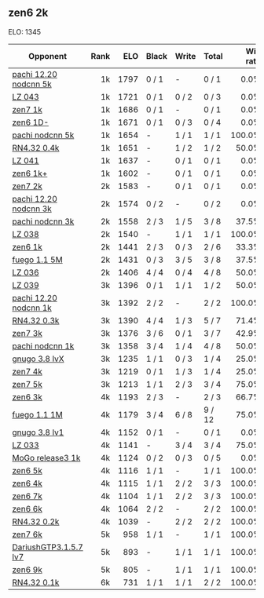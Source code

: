 ## zen6 2k ##

ELO: 1345

Opponent | Rank | ELO | Black | Write | Total | Win rate
---------|-----:|----:|-------|-------|-------|-------:
[pachi 12.20 nodcnn 5k](pachi%2012.20%20nodcnn%205k.md) | 1k | 1797 | 0 / 1 | - | 0 / 1 | 0.0%
[LZ 043](LZ%20043.md) | 1k | 1721 | 0 / 1 | 0 / 2 | 0 / 3 | 0.0%
[zen7 1k](zen7%201k.md) | 1k | 1686 | 0 / 1 | - | 0 / 1 | 0.0%
[zen6 1D-](zen6%201D-.md) | 1k | 1671 | 0 / 1 | 0 / 3 | 0 / 4 | 0.0%
[pachi nodcnn 5k](pachi%20nodcnn%205k.md) | 1k | 1654 | - | 1 / 1 | 1 / 1 | 100.0%
[RN4.32 0.4k](RN4.32%200.4k.md) | 1k | 1651 | - | 1 / 2 | 1 / 2 | 50.0%
[LZ 041](LZ%20041.md) | 1k | 1637 | - | 0 / 1 | 0 / 1 | 0.0%
[zen6 1k+](zen6%201k+.md) | 1k | 1602 | - | 0 / 1 | 0 / 1 | 0.0%
[zen7 2k](zen7%202k.md) | 2k | 1583 | - | 0 / 1 | 0 / 1 | 0.0%
[pachi 12.20 nodcnn 3k](pachi%2012.20%20nodcnn%203k.md) | 2k | 1574 | 0 / 2 | - | 0 / 2 | 0.0%
[pachi nodcnn 3k](pachi%20nodcnn%203k.md) | 2k | 1558 | 2 / 3 | 1 / 5 | 3 / 8 | 37.5%
[LZ 038](LZ%20038.md) | 2k | 1540 | - | 1 / 1 | 1 / 1 | 100.0%
[zen6 1k](zen6%201k.md) | 2k | 1441 | 2 / 3 | 0 / 3 | 2 / 6 | 33.3%
[fuego 1.1 5M](fuego%201.1%205M.md) | 2k | 1431 | 0 / 3 | 3 / 5 | 3 / 8 | 37.5%
[LZ 036](LZ%20036.md) | 2k | 1406 | 4 / 4 | 0 / 4 | 4 / 8 | 50.0%
[LZ 039](LZ%20039.md) | 3k | 1396 | 0 / 1 | 1 / 1 | 1 / 2 | 50.0%
[pachi 12.20 nodcnn 1k](pachi%2012.20%20nodcnn%201k.md) | 3k | 1392 | 2 / 2 | - | 2 / 2 | 100.0%
[RN4.32 0.3k](RN4.32%200.3k.md) | 3k | 1390 | 4 / 4 | 1 / 3 | 5 / 7 | 71.4%
[zen7 3k](zen7%203k.md) | 3k | 1376 | 3 / 6 | 0 / 1 | 3 / 7 | 42.9%
[pachi nodcnn 1k](pachi%20nodcnn%201k.md) | 3k | 1358 | 3 / 4 | 1 / 4 | 4 / 8 | 50.0%
[gnugo 3.8 lvX](gnugo%203.8%20lvX.md) | 3k | 1235 | 1 / 1 | 0 / 3 | 1 / 4 | 25.0%
[zen7 4k](zen7%204k.md) | 3k | 1219 | 0 / 1 | 1 / 3 | 1 / 4 | 25.0%
[zen7 5k](zen7%205k.md) | 3k | 1213 | 1 / 1 | 2 / 3 | 3 / 4 | 75.0%
[zen6 3k](zen6%203k.md) | 4k | 1193 | 2 / 3 | - | 2 / 3 | 66.7%
[fuego 1.1 1M](fuego%201.1%201M.md) | 4k | 1179 | 3 / 4 | 6 / 8 | 9 / 12 | 75.0%
[gnugo 3.8 lv1](gnugo%203.8%20lv1.md) | 4k | 1152 | 0 / 1 | - | 0 / 1 | 0.0%
[LZ 033](LZ%20033.md) | 4k | 1141 | - | 3 / 4 | 3 / 4 | 75.0%
[MoGo release3 1k](MoGo%20release3%201k.md) | 4k | 1124 | 0 / 2 | 0 / 3 | 0 / 5 | 0.0%
[zen6 5k](zen6%205k.md) | 4k | 1116 | 1 / 1 | - | 1 / 1 | 100.0%
[zen6 4k](zen6%204k.md) | 4k | 1115 | 1 / 1 | 2 / 2 | 3 / 3 | 100.0%
[zen6 7k](zen6%207k.md) | 4k | 1104 | 1 / 1 | 2 / 2 | 3 / 3 | 100.0%
[zen6 6k](zen6%206k.md) | 4k | 1064 | 2 / 2 | - | 2 / 2 | 100.0%
[RN4.32 0.2k](RN4.32%200.2k.md) | 4k | 1039 | - | 2 / 2 | 2 / 2 | 100.0%
[zen7 6k](zen7%206k.md) | 5k | 958 | 1 / 1 | - | 1 / 1 | 100.0%
[DariushGTP3.1.5.7 lv7](DariushGTP3.1.5.7%20lv7.md) | 5k | 893 | - | 1 / 1 | 1 / 1 | 100.0%
[zen6 9k](zen6%209k.md) | 5k | 805 | - | 1 / 1 | 1 / 1 | 100.0%
[RN4.32 0.1k](RN4.32%200.1k.md) | 6k | 731 | 1 / 1 | 1 / 1 | 2 / 2 | 100.0%

